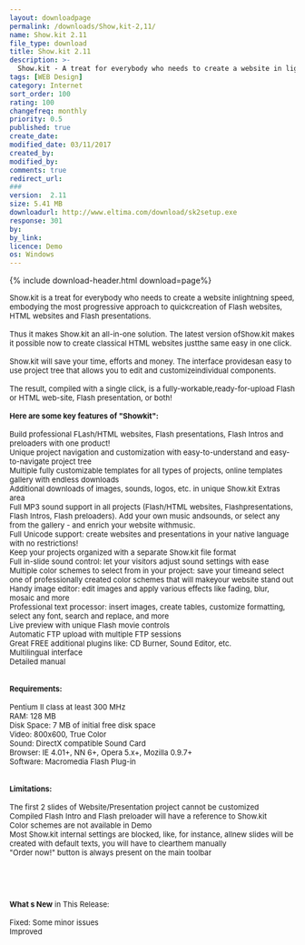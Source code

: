 ```yaml
---
layout: downloadpage
permalink: /downloads/Show,kit-2,11/
name: Show.kit 2.11
file_type: download
title: Show.kit 2.11
description: >-
  Show.kit - A treat for everybody who needs to create a website in lightning speed
tags: [WEB Design]
category: Internet
sort_order: 100
rating: 100
changefreq: monthly
priority: 0.5
published: true
create_date: 
modified_date: 03/11/2017
created_by: 
modified_by: 
comments: true
redirect_url: 
### 
version:  2.11
size: 5.41 MB
downloadurl: http://www.eltima.com/download/sk2setup.exe
response: 301
by: 
by_link: 
licence: Demo 
os: Windows
---
```


{% include download-header.html download=page%}

<p style="fix-download-text !important">
<p><font size="2"><p>Show.kit is a treat for everybody who needs to create a website inlightning speed, embodying the most progressive approach to quickcreation of Flash websites, HTML websites and Flash presentations. <br />
<br />
Thus it makes Show.kit an all-in-one solution. The latest version ofShow.kit makes it possible now to create classical HTML websites justthe same easy in one click. <br />
<br />
Show.kit will save your time, efforts and money. The interface providesan easy to use project tree that allows you to edit and customizeindividual components. <br />
<br />
The result, compiled with a single click, is a fully-workable,ready-for-upload Flash or HTML web-site, Flash presentation, or both!<br />
<br />
<span><strong>Here are some key features of "Showkit":</strong></span><br />
<br />
Build professional FLash/HTML websites, Flash presentations, Flash Intros and preloaders with one product!<br />
Unique project navigation and customization with easy-to-understand and easy-to-navigate project tree<br />
Multiple fully customizable templates for all types of projects, online templates gallery with endless downloads<br />
Additional downloads of images, sounds, logos, etc. in unique Show.kit Extras area<br />
Full MP3 sound support in all projects (Flash/HTML websites, Flashpresentations, Flash Intros, Flash preloaders). Add your own music andsounds, or select any from the gallery - and enrich your website withmusic.<br />
Full Unicode support: create websites and presentations in your native language with no restrictions!<br />
Keep your projects organized with a separate Show.kit file format<br />
Full in-slide sound control: let your visitors adjust sound settings with ease<br />
Multiple color schemes to select from in your project: save your timeand select one of professionally created color schemes that will makeyour website stand out<br />
Handy image editor: edit images and apply various effects like fading, blur, mosaic and more<br />
Professional text processor: insert images, create tables, customize formatting, select any font, search and replace, and more<br />
Live preview with unique Flash movie controls<br />
Automatic FTP upload with multiple FTP sessions<br />
Great FREE additional plugins like: CD Burner, Sound Editor, etc.<br />
Multilingual interface<br />
Detailed manual<br />
<br />
<br />
<span><strong>Requirements:</strong></span><br />
<br />
Pentium II class at least 300 MHz <br />
RAM: 128 MB <br />
Disk Space: 7 MB of initial free disk space <br />
Video: 800x600, True Color <br />
Sound: DirectX compatible Sound Card <br />
Browser: IE 4.01+, NN 6+, Opera 5.x+, Mozilla 0.9.7+ <br />
Software: Macromedia Flash Plug-in <br />
<br />
<br />
<span><strong>Limitations:</strong></span><br />
<br />
The first 2 slides of Website/Presentation project cannot be customized <br />
Compiled Flash Intro and Flash preloader will have a reference to Show.kit <br />
Color schemes are not available in Demo <br />
Most Show.kit internal settings are blocked, like, for instance, allnew slides will be created with default texts, you will have to clearthem manually <br />
"Order now!" button is always present on the main toolbar</p>
<!-- google_ad_section_end -->
<p>&#160;</p>
<div class="celltext_big"><br />
<br />
<strong>What s New</strong> in This Release:<br />
<br />
Fixed: Some minor issues<br />
Improved</div></p></p>

